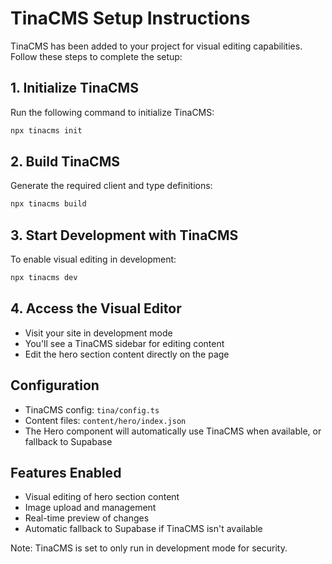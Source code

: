 # TinaCMS Setup Instructions

TinaCMS has been added to your project for visual editing capabilities. Follow these steps to complete the setup:

## 1. Initialize TinaCMS
Run the following command to initialize TinaCMS:
```bash
npx tinacms init
```

## 2. Build TinaCMS
Generate the required client and type definitions:
```bash
npx tinacms build
```

## 3. Start Development with TinaCMS
To enable visual editing in development:
```bash
npx tinacms dev
```

## 4. Access the Visual Editor
- Visit your site in development mode
- You'll see a TinaCMS sidebar for editing content
- Edit the hero section content directly on the page

## Configuration
- TinaCMS config: `tina/config.ts`
- Content files: `content/hero/index.json`
- The Hero component will automatically use TinaCMS when available, or fallback to Supabase

## Features Enabled
- Visual editing of hero section content
- Image upload and management
- Real-time preview of changes
- Automatic fallback to Supabase if TinaCMS isn't available

Note: TinaCMS is set to only run in development mode for security.